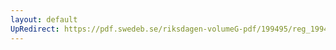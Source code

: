 ```yaml
---
layout: default
UpRedirect: https://pdf.swedeb.se/riksdagen-volumeG-pdf/199495/reg_199495/reg_199495_0106.pdf
---
```

